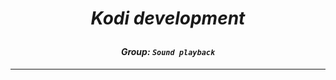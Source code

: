 # *<p align="center">Kodi development</p>*
#### *<p align="center">Group: ```Sound playback```</p>*

-------------
